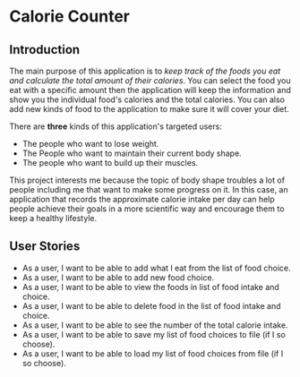 # Calorie Counter

## Introduction   
The main purpose of this application is to *keep track of the foods you eat 
and calculate the total amount of their calories*. You can select the food
you eat with a specific amount then the application will keep the information 
and show you the individual food's calories and the total calories. You can 
also add new kinds of food to the application to make sure it will cover
your diet. 

There are **three** kinds of this application's targeted users:
- The people who want to lose weight.
- The People who want to maintain their current body shape.
- The people who want to build up their muscles.

This project interests me because the topic of body shape troubles a
lot of people including me that want to make some progress on it. In
this case, an application that records the approximate calorie intake
per day can help people achieve their goals in a more scientific way 
and encourage them to keep a healthy lifestyle.

## User Stories
- As a user, I want to be able to add what I eat from the list of food choice.
- As a user, I want to be able to add new food choice.
- As a user, I want to be able to view the foods in list of food intake and choice.
- As a user, I want to be able to delete food in the list of food intake and choice.
- As a user, I want to be able to see the number of the total calorie intake.
- As a user, I want to be able to save my list of food choices to file (if I so choose).
- As a user, I want to be able to load my list of food choices from file (if I so choose).